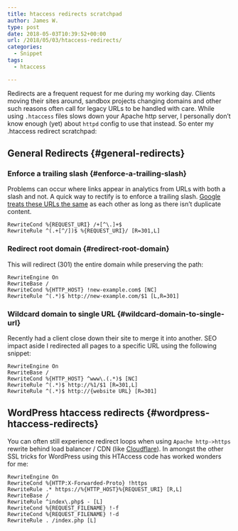 ```yaml
---
title: htaccess redirects scratchpad
author: James W.
type: post
date: 2018-05-03T10:39:52+00:00
url: /2018/05/03/htaccess-redirects/
categories:
  - Snippet
tags:
  - htaccess

---
```

Redirects are a frequent request for me during my working day. Clients moving their sites around, sandbox projects changing domains and other such reasons often call for legacy URLs to be handled with care. While using `.htaccess` files slows down your Apache http server, I personally don&#8217;t know enough (yet) about `httpd` config to use that instead. So enter my .htaccess redirect scratchpad:

## General Redirects {#general-redirects}

### Enforce a trailing slash {#enforce-a-trailing-slash}

Problems can occur where links appear in analytics from URLs with both a slash and not. A quick way to rectify is to enforce a trailing slash. [Google treats these URLs the same][1] as each other as long as there isn&#8217;t duplicate content.

    RewriteCond %{REQUEST_URI} /+[^\.]+$
    RewriteRule ^(.+[^/])$ %{REQUEST_URI}/ [R=301,L]

### Redirect root domain {#redirect-root-domain}

This will redirect (301) the entire domain while preserving the path:

    RewriteEngine On
    RewriteBase /
    RewriteCond %{HTTP_HOST} !new-example.com$ [NC]
    RewriteRule ^(.*)$ http://new-example.com/$1 [L,R=301]

### Wildcard domain to single URL {#wildcard-domain-to-single-url}

Recently had a client close down their site to merge it into another. SEO impact aside I redirected all pages to a specific URL using the following snippet:

    RewriteEngine On
    RewriteBase /
    RewriteCond %{HTTP_HOST} ^www\.(.*)$ [NC]
    RewriteRule ^(.*)$ http://%1/$1 [R=301,L]
    RewriteRule ^(.*)$ http://{website URL} [R=301]

## WordPress htaccess redirects {#wordpress-htaccess-redirects}

You can often still experience redirect loops when using `Apache http->https` rewrite behind load balancer / CDN (like [Cloudflare][2]). In amongst the other SSL tricks for WordPress using this HTAccess code has worked wonders for me:

    RewriteEngine On
    RewriteCond %{HTTP:X-Forwarded-Proto} !https
    RewriteRule .* https://%{HTTP_HOST}%{REQUEST_URI} [R,L]
    RewriteBase /
    RewriteRule ^index\.php$ - [L]
    RewriteCond %{REQUEST_FILENAME} !-f
    RewriteCond %{REQUEST_FILENAME} !-d
    RewriteRule . /index.php [L]

 [1]: https://webmasters.googleblog.com/2010/04/to-slash-or-not-to-slash.html
 [2]: https://www.cloudflare.com/